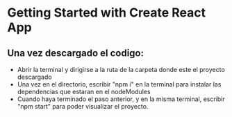 # Getting Started with Create React App

## Una vez descargado el codigo:

- Abrir la terminal y dirigirse a la ruta de la carpeta donde este el proyecto descargado
- Una vez en el directorio, escribir "npm i" en la terminal para instalar las dependencias que estaran en el nodeModules
- Cuando haya terminado el paso anterior, y en la misma terminal, escribir "npm start" para poder visualizar el proyecto.

